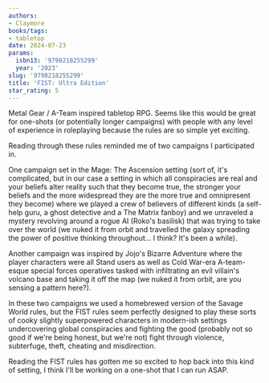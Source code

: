 ```yaml
---
authors:
- Claymore
books/tags:
- tabletop
date: 2024-07-23
params:
  isbn13: '9798218255299'
  year: '2023'
slug: '9798218255299'
title: 'FIST: Ultra Edition'
star_rating: 5
---
```


Metal Gear / A-Team inspired tabletop RPG. Seems like this would be great for one-shots (or potentially longer campaigns) with people with any level of experience in roleplaying because the rules are so simple yet exciting.

<!--more-->

Reading through these rules reminded me of two campaigns I participated in.

One campaign set in the Mage: The Ascension setting (sort of, it's complicated, but in our case a setting in which all conspiracies are real and your beliefs alter reality such that they become true, the stronger your beliefs and the more widespread they are the more true and omnipresent they become) where we played a crew of believers of different kinds (a self-help guru, a ghost detective and a The Matrix fanboy) and we unraveled a mystery revolving around a rogue AI (Roko's basilisk) that was trying to take over the world (we nuked it from orbit and travelled the galaxy spreading the power of positive thinking throughout... I think? It's been a while).

Another campaign was inspired by Jojo's Bizarre Adventure where the player characters were all Stand users as well as Cold War-era A-team-esque special forces operatives tasked with infiltrating an evil villain's volcano base and taking it off the map (we nuked it from orbit, are you sensing a pattern here?).

In these two campaigns we used a homebrewed version of the Savage World rules, but the FIST rules seem perfectly designed to play these sorts of cooky slightly superpowered characters in modern-ish settings undercovering global conspiracies and fighting the good (probably not so good if we're being honest, but we're not) fight through violence, subterfuge, theft, cheating and misdirection.

Reading the FIST rules has gotten me so excited to hop back into this kind of setting, I think I'll be working on a one-shot that I can run ASAP.